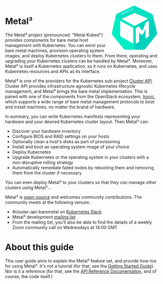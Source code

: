 <div style="float: right; position: relative; display: inline;">
    <img src="images/metal3-color.svg" width="160px" />
</div>

# Metal³

The Metal³ project (pronounced: "Metal Kubed") provides components for bare
metal host management with Kubernetes. You can enrol your bare metal machines,
provision operating system images, and deploy Kubernetes clusters to them. From
there, operating and upgrading your Kubernetes clusters can be handled by
Metal³. Moreover, Metal³ is itself a Kubernetes application, so it runs on
Kubernetes, and uses Kubernetes resources and APIs as its interface.

Metal³ is one of the providers for the Kubernetes sub-project [Cluster
API](https://github.com/kubernetes-sigs/cluster-api). Cluster API provides
infrastructure agnostic Kubernetes lifecycle management, and Metal³ brings the
bare metal implementation. This is paired with one of the components from the
OpenStack ecosystem, [Ironic](https://ironicbaremetal.org/), which supports a
wide range of bare metal management protocols to boot and install machines, no
matter the brand of hardware.

In summary, you can write Kubernetes manifests representing your hardware and
your desired Kubernetes cluster layout. Then Metal³ can:

* Discover your hardware inventory
* Configure BIOS and RAID settings on your hosts
* Optionally clean a host's disks as part of provisioning
* Install and boot an operating system image of your choice
* Deploy Kubernetes
* Upgrade Kubernetes or the operating system in your clusters with a
  non-disruptive rolling strategy
* Automatically remediate failed nodes by rebooting them and removing them from
  the cluster if necessary

You can even deploy Metal³ to your clusters so that they can manage other
clusters using Metal³...

Metal³ is [open-source](https://github.com/metal3-io) and welcomes community
contributions. The community meets at the following venues:

* \#cluster-api-baremetal on [Kubernetes Slack](https://slack.k8s.io/)
* Metal³ development [mailing list](https://groups.google.com/g/metal3-dev)
* From the mailing list, you'll also be able to find the details of a weekly
  Zoom community call on Wednesdays at 14:00 GMT

# About this guide

This user guide aims to explain the Metal³ feature set, and provide how-tos for
using Metal³. It's not a tutorial (for that, see the [Getting Started
Guide](https://metal3.io/try-it.html)). Nor is it a reference (for that, see
the [API Reference
Documentation](https://github.com/metal3-io/cluster-api-provider-metal3/blob/main/docs/api.md),
and of course, the code itself.)
